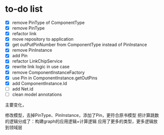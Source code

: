 # to-do list
* [x] remove PinType of ComponentType
* [x] remove PinType
* [x] refactor link
* [x] move repository to application
* [x] get outPutPinNumber from ComponentType instead of PinInstance
* [x] remove PinInstance
* [x] add Pin
* [x] refactor LinkChipService
* [x] rewrite link logic in use case
* [x] remove ComponentInstanceFactory
* [x] use Pin in ComponentInstance.getOutPins
* [x] add ComponentInstance.Id
* [ ] add Net.id
* [ ] clean model annotations

主要变化，

修改模型，去掉PinType、PinInstance，添加了Pin，更符合原书模型
把计算跳数的逻辑分成了：构建graph的应用逻辑+计算逻辑
应用了更多的类型，更多逻辑放到领域层